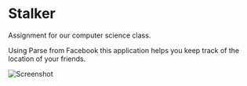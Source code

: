 # Stalker
Assignment for our computer science class.

Using Parse from Facebook this application helps you keep track of the location of your friends.

![Screenshot](https://raw.githubusercontent.com/nycooookie/stalker/develop/Screenshot.png)
